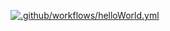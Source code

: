 [![.github/workflows/helloWorld.yml](https://github.com/SageUniverse95/hexlet-jest/actions/workflows/helloWorld.yml/badge.svg)](https://github.com/SageUniverse95/hexlet-jest/actions/workflows/helloWorld.yml)